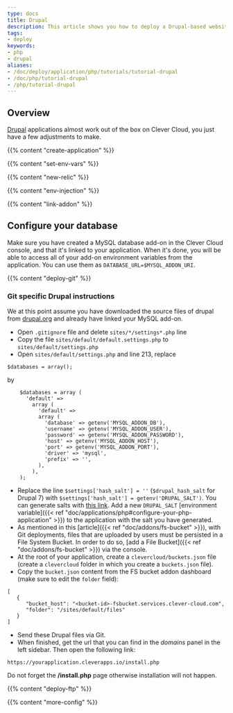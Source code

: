 ```yaml
---
type: docs
title: Drupal
description: This article shows you how to deploy a Drupal-based website on Clever Cloud
tags:
- deploy
keywords:
- php
- drupal
aliases:
- /doc/deploy/application/php/tutorials/tutorial-drupal
- /doc/php/tutorial-drupal
- /php/tutorial-drupal
---
```


## Overview

[Drupal](https://new.drupal.org) applications almost work out of the box on Clever Cloud, you just have a few adjustments to make.

{{% content "create-application" %}}

{{% content "set-env-vars" %}}

{{% content "new-relic" %}}

{{% content "env-injection" %}}

{{% content "link-addon" %}}

## Configure your database

Make sure you have created a MySQL database add-on in the Clever Cloud console, and that it's linked to your application. When it's done, you will be able to access all of your add-on environment variables from the application. You can use them as `DATABASE_URL=$MYSQL_ADDON_URI`.

 {{% content "deploy-git" %}}

### Git specific Drupal instructions

We at this point assume you have downloaded the source files of drupal from [drupal.org](https://new.drupal.org/download) and already have linked your MySQL add-on.

* Open `.gitignore` file and delete `sites/*/settings*.php` line
* Copy the file `sites/default/default.settings.php` to `sites/default/settings.php`
* Open `sites/default/settings.php` and line 213, replace

```php{linenos=table}
$databases = array();
```

by

```php{linenos=table}
    $databases = array (
      'default' =>
        array (
          'default' =>
          array (
            'database' => getenv('MYSQL_ADDON_DB'),
            'username' => getenv('MYSQL_ADDON_USER'),
            'password' => getenv('MYSQL_ADDON_PASSWORD'),
            'host' => getenv('MYSQL_ADDON_HOST'),
            'port' => getenv('MYSQL_ADDON_PORT'),
            'driver' => 'mysql',
            'prefix' => '',
          ),
        ),
    );
```

* Replace the line `$settings['hash_salt'] = ''` (`$drupal_hash_salt` for Drupal 7) with `$settings['hash_salt'] = getenv('DRUPAL_SALT')`. You can generate salts with [this link](https://www.passwordtool.hu/). Add a new `DRUPAL_SALT` [environment variable]({{< ref "doc/applications/php#configure-your-php-application" >}}) to the application with the salt you have generated.
* As mentioned in this [article]({{< ref "doc/addons/fs-bucket" >}}), with Git deployments, files that are uploaded by users must be
persisted in a File System Bucket. In order to do so, [add a File Bucket]({{< ref "doc/addons/fs-bucket" >}}) via the console.
* At the root of your application, create a `clevercloud/buckets.json` file (create a `clevercloud`
folder in which you create a `buckets.json` file).
* Copy the `bucket.json` content from the FS bucket addon dashboard (make sure to edit the `folder` field):

```javascript{linenos=table}
[
   {
      "bucket_host": "<bucket-id>-fsbucket.services.clever-cloud.com",
      "folder": "/sites/default/files"
   }
]
```

* Send these Drupal files via Git.
* When finished, get the url that you can find in the *domains* panel in the left sidebar. Then open the following link:

`https://yourapplication.cleverapps.io/install.php`

Do not forget the **/install.php** page otherwise installation will not happen.

{{% content "deploy-ftp" %}}

{{% content "more-config" %}}
